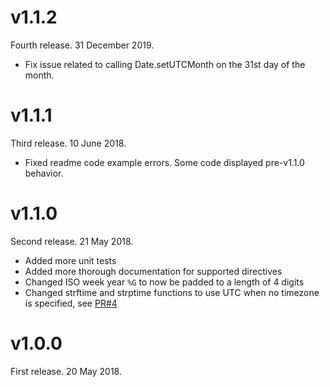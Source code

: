 # v1.1.2

Fourth release. 31 December 2019.

- Fix issue related to calling Date.setUTCMonth on the 31st day of the month.

# v1.1.1

Third release. 10 June 2018.

- Fixed readme code example errors. Some code displayed pre-v1.1.0 behavior.

# v1.1.0

Second release. 21 May 2018.

- Added more unit tests
- Added more thorough documentation for supported directives
- Changed ISO week year `%G` to now be padded to a length of 4 digits
- Changed strftime and strptime functions to use UTC when no timezone is specified, see [PR#4](https://github.com/pineapplemachine/strtime-js/pull/4)

# v1.0.0

First release. 20 May 2018.
